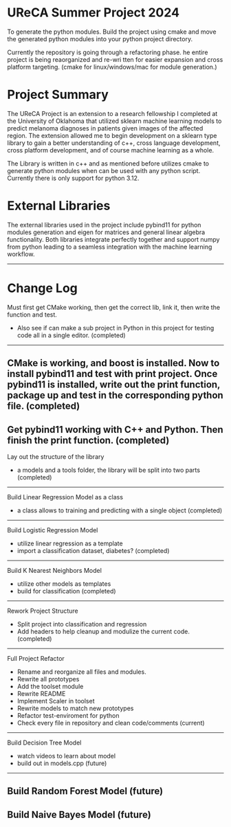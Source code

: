 
# UReCA Summer Project 2024

To generate the python modules. Build the project using cmake and move the generated python modules into your
python project directory.

Currently the repository is going through a refactoring phase. he entire project is being reaorganized and re-wri
tten for easier expansion and cross platform targeting. (cmake for linux/windows/mac for module generation.)

# Project Summary

The UReCA Project is an extension to a research fellowship I completed at the University of Oklahoma that utilized
sklearn machine learning models to predict melanoma diagnoses in patients given images of the affected region. The
extension allowed me to begin development on a sklearn type library to gain a better understanding of c++, cross
language development, cross platform development, and of course machine learning as a whole.

The Library is written in c++ and as mentioned before utilizes cmake to generate python modules when can be used
with any python script. Currently there is only support for python 3.12.

# External Libraries

The external libraries used in the project include pybind11 for python modules generation and eigen for matrices
and general linear algebra functionality. Both libraries integrate perfectly together and support numpy from python
leading to a seamless integration with the machine learning workflow.

--------------------------------------------------------------------------------------------------------------------

# Change Log
Must first get CMake working, then get the correct lib, link it, then write the function and test.
- Also see if can make a sub project in Python in this project for testing code all in a single editor.
(completed)
--------------------------------------------------------------------------------------------------------------------
CMake is working, and boost is installed. Now to install pybind11 and test with print project.
Once pybind11 is installed, write out the print function, package up and test in the corresponding python file.
(completed)
--------------------------------------------------------------------------------------------------------------------
Get pybind11 working with C++ and Python. Then finish the print function.
(completed)
--------------------------------------------------------------------------------------------------------------------
Lay out the structure of the library
- a models and a tools folder, the library will be split into two parts
(completed)
--------------------------------------------------------------------------------------------------------------------
Build Linear Regression Model as a class
- a class allows to training and predicting with a single object
(completed)
--------------------------------------------------------------------------------------------------------------------
Build Logistic Regression Model
- utilize linear regression as a template
- import a classification dataset, diabetes?
(completed)
--------------------------------------------------------------------------------------------------------------------
Build K Nearest Neighbors Model
- utilize other models as templates
- build for classification
(completed)
--------------------------------------------------------------------------------------------------------------------
Rework Project Structure
- Split project into classification and regression
- Add headers to help cleanup and modulize the current code.
(completed)
--------------------------------------------------------------------------------------------------------------------
Full Project Refactor
- Rename and reorganize all files and modules.
- Rewrite all prototypes
- Add the toolset module
- Rewrite README
- Implement Scaler in toolset
- Rewrite models to match new prototypes
- Refactor test-enviroment for python
- Check every file in repository and clean code/comments
(current)
--------------------------------------------------------------------------------------------------------------------
Build Decision Tree Model
- watch videos to learn about model
- build out in models.cpp
(future)
--------------------------------------------------------------------------------------------------------------------
Build Random Forest Model
(future)
--------------------------------------------------------------------------------------------------------------------
Build Naive Bayes Model
(future)
--------------------------------------------------------------------------------------------------------------------
